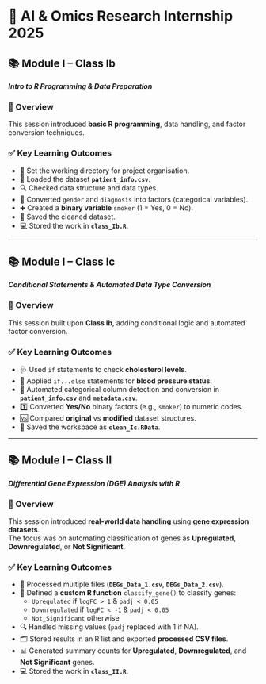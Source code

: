 # 🚀 AI & Omics Research Internship 2025

## 📚 Module I – Class Ib

***Intro to R Programming & Data Preparation***

### 📝 Overview

This session introduced **basic R programming**, data handling, and factor conversion techniques.

### ✅ Key Learning Outcomes

* 📂 Set the working directory for project organisation.
* 📄 Loaded the dataset **`patient_info.csv`**.
* 🔍 Checked data structure and data types.
* 🔄 Converted `gender` and `diagnosis` into factors (categorical variables).
* ➕ Created a **binary variable** `smoker` (1 = Yes, 0 = No).
* 💾 Saved the cleaned dataset.
* 💻 Stored the work in **`class_Ib.R`**.

---

## 📚 Module I – Class Ic

***Conditional Statements & Automated Data Type Conversion***

### 📝 Overview

This session built upon **Class Ib**, adding conditional logic and automated factor conversion.

### ✅ Key Learning Outcomes

* 🩺 Used `if` statements to check **cholesterol levels**.
* 💓 Applied `if...else` statements for **blood pressure status**.
* 🔄 Automated categorical column detection and conversion in **`patient_info.csv`** and **`metadata.csv`**.
* 1️⃣ Converted **Yes/No** binary factors (e.g., `smoker`) to numeric codes.
* 🆚 Compared **original** vs **modified** dataset structures.
* 💾 Saved the workspace as **`clean_Ic.RData`**.

---

## 📚 Module I – Class II

***Differential Gene Expression (DGE) Analysis with R***

### 📝 Overview

This session introduced **real-world data handling** using **gene expression datasets**.  
The focus was on automating classification of genes as **Upregulated**, **Downregulated**, or **Not Significant**.

### ✅ Key Learning Outcomes

* 📂 Processed multiple files (**`DEGs_Data_1.csv`**, **`DEGs_Data_2.csv`**).
* 🧪 Defined a **custom R function** `classify_gene()` to classify genes:
  - `Upregulated` if `logFC > 1` & `padj < 0.05`  
  - `Downregulated` if `logFC < -1` & `padj < 0.05`  
  - `Not_Significant` otherwise
* 🔍 Handled missing values (`padj` replaced with 1 if NA).
* 🗂️ Stored results in an R list and exported **processed CSV files**.
* 📊 Generated summary counts for **Upregulated**, **Downregulated**, and **Not Significant** genes.
* 💻 Stored the work in **`class_II.R`**.
